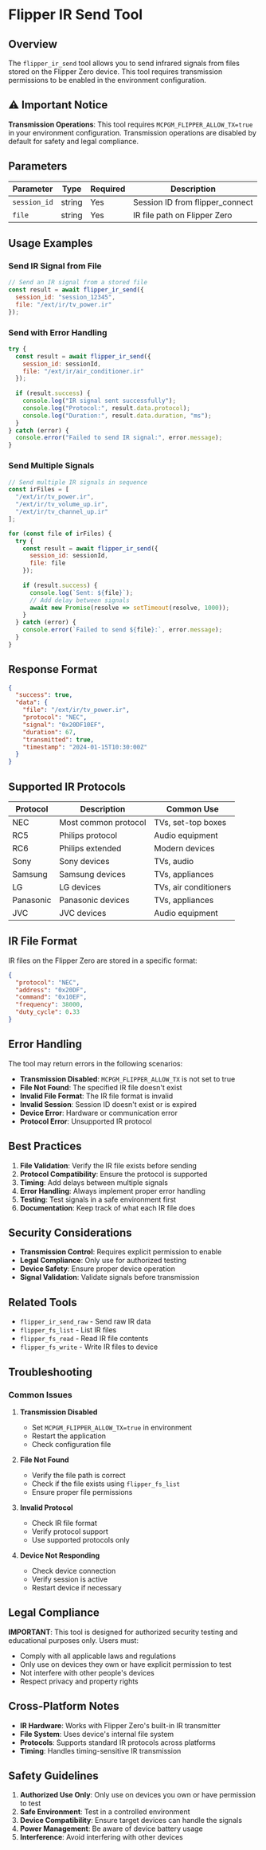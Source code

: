 # Flipper IR Send Tool

## Overview

The `flipper_ir_send` tool allows you to send infrared signals from files stored on the Flipper Zero device. This tool requires transmission permissions to be enabled in the environment configuration.

## ⚠️ Important Notice

**Transmission Operations**: This tool requires `MCPGM_FLIPPER_ALLOW_TX=true` in your environment configuration. Transmission operations are disabled by default for safety and legal compliance.

## Parameters

| Parameter | Type | Required | Description |
|-----------|------|----------|-------------|
| `session_id` | string | Yes | Session ID from flipper_connect |
| `file` | string | Yes | IR file path on Flipper Zero |

## Usage Examples

### Send IR Signal from File
```javascript
// Send an IR signal from a stored file
const result = await flipper_ir_send({
  session_id: "session_12345",
  file: "/ext/ir/tv_power.ir"
});
```

### Send with Error Handling
```javascript
try {
  const result = await flipper_ir_send({
    session_id: sessionId,
    file: "/ext/ir/air_conditioner.ir"
  });
  
  if (result.success) {
    console.log("IR signal sent successfully");
    console.log("Protocol:", result.data.protocol);
    console.log("Duration:", result.data.duration, "ms");
  }
} catch (error) {
  console.error("Failed to send IR signal:", error.message);
}
```

### Send Multiple Signals
```javascript
// Send multiple IR signals in sequence
const irFiles = [
  "/ext/ir/tv_power.ir",
  "/ext/ir/tv_volume_up.ir",
  "/ext/ir/tv_channel_up.ir"
];

for (const file of irFiles) {
  try {
    const result = await flipper_ir_send({
      session_id: sessionId,
      file: file
    });
    
    if (result.success) {
      console.log(`Sent: ${file}`);
      // Add delay between signals
      await new Promise(resolve => setTimeout(resolve, 1000));
    }
  } catch (error) {
    console.error(`Failed to send ${file}:`, error.message);
  }
}
```

## Response Format

```json
{
  "success": true,
  "data": {
    "file": "/ext/ir/tv_power.ir",
    "protocol": "NEC",
    "signal": "0x20DF10EF",
    "duration": 67,
    "transmitted": true,
    "timestamp": "2024-01-15T10:30:00Z"
  }
}
```

## Supported IR Protocols

| Protocol | Description | Common Use |
|----------|-------------|------------|
| NEC | Most common protocol | TVs, set-top boxes |
| RC5 | Philips protocol | Audio equipment |
| RC6 | Philips extended | Modern devices |
| Sony | Sony devices | TVs, audio |
| Samsung | Samsung devices | TVs, appliances |
| LG | LG devices | TVs, air conditioners |
| Panasonic | Panasonic devices | TVs, appliances |
| JVC | JVC devices | Audio equipment |

## IR File Format

IR files on the Flipper Zero are stored in a specific format:

```json
{
  "protocol": "NEC",
  "address": "0x20DF",
  "command": "0x10EF",
  "frequency": 38000,
  "duty_cycle": 0.33
}
```

## Error Handling

The tool may return errors in the following scenarios:

- **Transmission Disabled**: `MCPGM_FLIPPER_ALLOW_TX` is not set to true
- **File Not Found**: The specified IR file doesn't exist
- **Invalid File Format**: The IR file format is invalid
- **Invalid Session**: Session ID doesn't exist or is expired
- **Device Error**: Hardware or communication error
- **Protocol Error**: Unsupported IR protocol

## Best Practices

1. **File Validation**: Verify the IR file exists before sending
2. **Protocol Compatibility**: Ensure the protocol is supported
3. **Timing**: Add delays between multiple signals
4. **Error Handling**: Always implement proper error handling
5. **Testing**: Test signals in a safe environment first
6. **Documentation**: Keep track of what each IR file does

## Security Considerations

- **Transmission Control**: Requires explicit permission to enable
- **Legal Compliance**: Only use for authorized testing
- **Device Safety**: Ensure proper device operation
- **Signal Validation**: Validate signals before transmission

## Related Tools

- `flipper_ir_send_raw` - Send raw IR data
- `flipper_fs_list` - List IR files
- `flipper_fs_read` - Read IR file contents
- `flipper_fs_write` - Write IR files to device

## Troubleshooting

### Common Issues

1. **Transmission Disabled**
   - Set `MCPGM_FLIPPER_ALLOW_TX=true` in environment
   - Restart the application
   - Check configuration file

2. **File Not Found**
   - Verify the file path is correct
   - Check if the file exists using `flipper_fs_list`
   - Ensure proper file permissions

3. **Invalid Protocol**
   - Check IR file format
   - Verify protocol support
   - Use supported protocols only

4. **Device Not Responding**
   - Check device connection
   - Verify session is active
   - Restart device if necessary

## Legal Compliance

**IMPORTANT**: This tool is designed for authorized security testing and educational purposes only. Users must:

- Comply with all applicable laws and regulations
- Only use on devices they own or have explicit permission to test
- Not interfere with other people's devices
- Respect privacy and property rights

## Cross-Platform Notes

- **IR Hardware**: Works with Flipper Zero's built-in IR transmitter
- **File System**: Uses device's internal file system
- **Protocols**: Supports standard IR protocols across platforms
- **Timing**: Handles timing-sensitive IR transmission

## Safety Guidelines

1. **Authorized Use Only**: Only use on devices you own or have permission to test
2. **Safe Environment**: Test in a controlled environment
3. **Device Compatibility**: Ensure target devices can handle the signals
4. **Power Management**: Be aware of device battery usage
5. **Interference**: Avoid interfering with other devices
